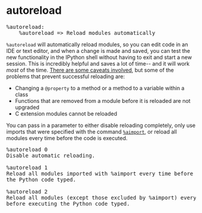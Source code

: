 # autoreload

<pre class="output">
%autoreload:
    %autoreload => Reload modules automatically
</pre>

`%autoreload` will automatically reload modules, so you can edit code in an IDE or text editor, and when a change is made and saved, you can test the new functionality in the IPython shell without having to exit and start a new session. This is incredibly helpful and saves a lot of time-- and it will work *most* of the time. [There are some caveats involved](https://ipython.org/ipython-doc/stable/config/extensions/autoreload.html#caveats), but some of the problems that prevent successful reloading are:

  * Changing a `@property` to a method or a method to a variable within a class
  * Functions that are removed from a module before it is reloaded are not upgraded
  * C extension modules cannot be reloaded

You can pass in a parameter to either disable reloading completely, only use imports that were specified with the command [`%aimport`](./aimport.md), or reload all modules every time before the code is executed.

<pre class="output">
%autoreload 0
Disable automatic reloading.

%autoreload 1
Reload all modules imported with %aimport every time before executing
the Python code typed.

%autoreload 2
Reload all modules (except those excluded by %aimport) every time
before executing the Python code typed.
</pre>
